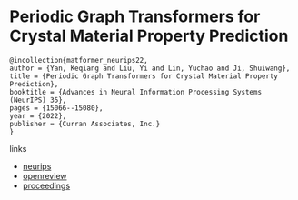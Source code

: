 # Periodic Graph Transformers for Crystal Material Property Prediction

```
@incollection{matformer_neurips22,
author = {Yan, Keqiang and Liu, Yi and Lin, Yuchao and Ji, Shuiwang},
title = {Periodic Graph Transformers for Crystal Material Property Prediction},
booktitle = {Advances in Neural Information Processing Systems (NeurIPS) 35},
pages = {15066--15080},
year = {2022},
publisher = {Curran Associates, Inc.}
}
```

links
- [neurips](https://nips.cc/Conferences/2022/Schedule?showEvent=54861)
- [openreview](https://openreview.net/forum?id=pqCT3L-BU9T)
- [proceedings](https://papers.nips.cc//paper_files/paper/2022/hash/6145c70a4a4bf353a31ac5496a72a72d-Abstract-Conference.html)
